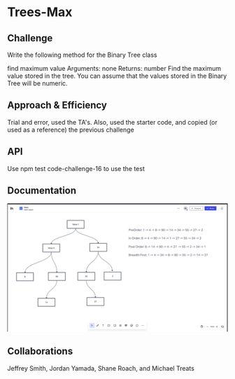 # Trees-Max

## Challenge
Write the following method for the Binary Tree class

find maximum value
Arguments: none
Returns: number
Find the maximum value stored in the tree. You can assume that the values stored in the Binary Tree will be numeric.

## Approach & Efficiency
Trial and error, used the TA's. Also, used the starter code, and copied (or used as a reference) the previous challenge

## API
Use npm test code-challenge-16 to use the test

## Documentation
![Code-Challenge-16](../Images/Challenge-16.jpg)

## Collaborations
Jeffrey Smith, Jordan Yamada, Shane Roach, and Michael Treats

